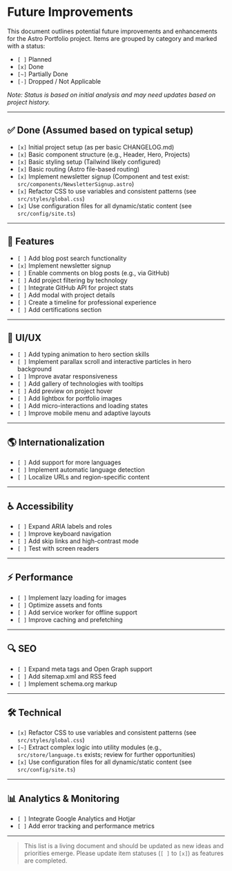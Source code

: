 # Future Improvements

This document outlines potential future improvements and enhancements for the Astro Portfolio project. Items are grouped by category and marked with a status:
- `[ ]` Planned
- `[x]` Done
- `[~]` Partially Done
- `[-]` Dropped / Not Applicable

*Note: Status is based on initial analysis and may need updates based on project history.*

---

## ✅ Done (Assumed based on typical setup)

- `[x]` Initial project setup (as per basic CHANGELOG.md)
- `[x]` Basic component structure (e.g., Header, Hero, Projects)
- `[x]` Basic styling setup (Tailwind likely configured)
- `[x]` Basic routing (Astro file-based routing)
- `[x]` Implement newsletter signup (Component and test exist: `src/components/NewsletterSignup.astro`)
- `[x]` Refactor CSS to use variables and consistent patterns (see `src/styles/global.css`)
- `[x]` Use configuration files for all dynamic/static content (see `src/config/site.ts`)

---

## 🚀 Features

- `[ ]` Add blog post search functionality
- `[x]` Implement newsletter signup
- `[ ]` Enable comments on blog posts (e.g., via GitHub)
- `[ ]` Add project filtering by technology
- `[ ]` Integrate GitHub API for project stats
- `[ ]` Add modal with project details
- `[ ]` Create a timeline for professional experience
- `[ ]` Add certifications section

---

## 🎨 UI/UX

- `[ ]` Add typing animation to hero section skills
- `[ ]` Implement parallax scroll and interactive particles in hero background
- `[ ]` Improve avatar responsiveness
- `[ ]` Add gallery of technologies with tooltips
- `[ ]` Add preview on project hover
- `[ ]` Add lightbox for portfolio images
- `[ ]` Add micro-interactions and loading states
- `[ ]` Improve mobile menu and adaptive layouts

---

## 🌎 Internationalization

- `[ ]` Add support for more languages
- `[ ]` Implement automatic language detection
- `[ ]` Localize URLs and region-specific content

---

## ♿ Accessibility

- `[ ]` Expand ARIA labels and roles
- `[ ]` Improve keyboard navigation
- `[ ]` Add skip links and high-contrast mode
- `[ ]` Test with screen readers

---

## ⚡ Performance

- `[ ]` Implement lazy loading for images
- `[ ]` Optimize assets and fonts
- `[ ]` Add service worker for offline support
- `[ ]` Improve caching and prefetching

---

## 🔍 SEO

- `[ ]` Expand meta tags and Open Graph support
- `[ ]` Add sitemap.xml and RSS feed
- `[ ]` Implement schema.org markup

---

## 🛠️ Technical

- `[x]` Refactor CSS to use variables and consistent patterns (see `src/styles/global.css`)
- `[~]` Extract complex logic into utility modules (e.g., `src/store/language.ts` exists; review for further opportunities)
- `[x]` Use configuration files for all dynamic/static content (see `src/config/site.ts`)

---

## 📊 Analytics & Monitoring

- `[ ]` Integrate Google Analytics and Hotjar
- `[ ]` Add error tracking and performance metrics

---

> This list is a living document and should be updated as new ideas and priorities emerge. Please update item statuses (`[ ]` to `[x]`) as features are completed.